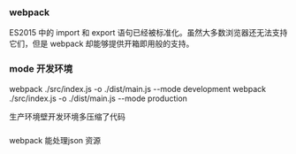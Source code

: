 ### webpack 
ES2015 中的 import 和 export 语句已经被标准化。虽然大多数浏览器还无法支持它们，但是 webpack 却能够提供开箱即用般的支持。

### mode 开发环境
webpack ./src/index.js -o ./dist/main.js --mode development
webpack ./src/index.js -o ./dist/main.js --mode production

生产环境壁开发环境多压缩了代码

### 
webpack 能处理json 资源